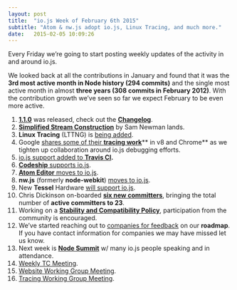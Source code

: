```yaml
---
layout: post
title:  "io.js Week of February 6th 2015"
subtitle: "Atom & nw.js adopt io.js, Linux Tracing, and much more."
date:   2015-02-05 10:09:26
---
```

Every Friday we’re going to start posting weekly updates of the activity in and around io.js.

We looked back at all the contributions in January and found that it was the **3rd most active month in Node history (294 commits)** and the single most active month in almost **three years (308 commits in February 2012)**. With the contribution growth we’ve seen so far we expect February to be even more active.

1. [**1.1.0**](https://iojs.org/dist/v1.1.0/) was released, check out the [**Changelog**](https://github.com/iojs/io.js/blob/v1.x/CHANGELOG.md#2015-02-03-version-110-chrisdickinson).
2. [**Simplified Stream Construction**](https://github.com/iojs/io.js/commit/50daee7243a3f987e1a28d93c43f913471d6885a) by Sam Newman lands.
3. **Linux Tracing** (LTTNG) is [being added](https://github.com/iojs/io.js/pull/702).
4. Google [shares some of their **tracing work**](https://github.com/iojs/io.js/issues/671#issuecomment-73191538)** in v8 and Chrome** as we tighten up collaboration around io.js debugging efforts.
5. [io.js support added to **Travis CI**](http://docs.travis-ci.com/user/build-environment-updates/2015-02-03/)**.**
6. [**Codeship** supports io.js](https://codeship.com/documentation/languages/nodejs/#iojs).
7. [**Atom Editor** moves to io.js](https://github.com/atom/atom/releases/tag/v0.177.0).
8. **nw.js** (formerly **node-webkit**) [moves to io.js](https://github.com/nwjs/nw.js/issues/2742).
9. New **Tessel** Hardware [will support io.js](http://blog.technical.io/post/110115579867/upcoming-hardware-from-technical-machine).
10. Chris Dickinson on-boarded [**six new committers**](https://github.com/iojs/io.js/issues/680#issuecomment-73089691), bringing the total number of **active committers to 23**.
11. Working on a [**Stability and Compatibility Policy**](https://github.com/iojs/io.js/issues/725), participation from the community is encouraged.
12. We’ve started reaching out to [companies for feedback](https://github.com/iojs/roadmap/issues/13) on our **roadmap**. If you have contact information for companies we may have missed let us know.
13. Next week is [**Node Summit**](http://nodesummit.com/) w/ many io.js people speaking and in attendance.
14. [Weekly TC Meeting](https://www.youtube.com/watch?v=IhXa2FmtBI4).
15. [Website Working Group Meeting](https://www.youtube.com/watch?v=SBJaXUA0lSY).
16. [Tracing Working Group Meeting](https://www.youtube.com/watch?v=Oar2yB5SPtA).

